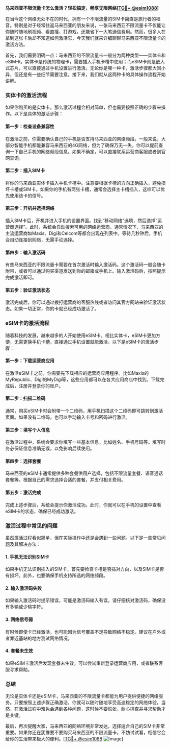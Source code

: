 **马来西亚不限流量卡怎么激活？轻松搞定，畅享无限网络[[TG💪+ @esim1088](https://t.me/s/esim1088)]**

在当今这个网络无处不在的时代，拥有一个不限流量的SIM卡简直是旅行者的福音。特别是对于经常往返马来西亚的朋友来说，一张马来西亚不限流量卡不仅能让你随时随地刷视频、看直播、打游戏，还能省下一大笔通信费用。然而，很多人在拿到这张卡后却不知道如何激活它，今天我们就来详细聊聊马来西亚不限流量卡的激活方法。

首先，我们需要明确一点：马来西亚的不限流量卡一般分为两种类型——实体卡和eSIM卡。实体卡是传统的物理卡，需要插入手机卡槽中使用；而eSIM卡则是嵌入式芯片，可以直接通过手机设置进行激活。无论你是哪一种卡，激活步骤都大同小异，但还是有一些细节需要注意。接下来，我们就从这两种卡的具体操作流程开始讲解。

### 实体卡的激活流程

如果你购买的是实体卡，那么激活过程会相对简单，但也需要按照正确的步骤来操作。以下是具体的激活步骤：

#### 第一步：检查设备兼容性
在激活之前，你需要确认自己的手机是否支持马来西亚的网络频段。一般来说，大部分智能手机都能兼容马来西亚的4G网络，但为了确保万无一失，你可以提前查询一下自己手机的网络频段信息。如果不确定，可以直接联系运营商客服或者到官网查询。

#### 第二步：插入SIM卡
将你的马来西亚实体卡插入手机卡槽中。注意要根据卡槽的方向正确插入，避免损坏卡槽或SIM卡。如果你的手机有两张卡槽，通常会选择主卡槽插入，这样可以优先使用该卡的信号。

#### 第三步：开机并选择网络
插入SIM卡后，开机并进入手机的设置界面。找到“移动网络”选项，然后选择“运营商选择”。此时，系统会自动搜索可用的网络运营商。通常情况下，马来西亚的主流运营商如Maxis、Digi和Celcom等都会出现在列表中。等待几秒钟后，手机会自动连接到网络，无需手动选择。

#### 第四步：输入激活码
有些马来西亚的不限流量卡需要在首次激活时输入激活码。这个激活码一般会随卡附带，或者可以通过购买渠道发送到你的邮箱或手机上。输入激活码后，按照提示完成激活即可。

#### 第五步：验证激活状态
激活完成后，你可以通过拨打运营商的客服热线或者访问其官方网站来验证激活状态。如果一切正常，你的卡就已经成功激活了。

### eSIM卡的激活流程

随着科技的发展，越来越多的人开始使用eSIM卡。相比实体卡，eSIM卡更加方便，无需更换手机卡槽，直接通过手机设置就能激活。以下是eSIM卡的激活步骤：

#### 第一步：下载运营商应用
在激活eSIM卡之前，你需要先下载相应的运营商应用程序。比如Maxis的MyRepublic、Digi的MyDigi等，这些应用都可以在各大应用商店中找到。下载完成后，注册并登录你的账户。

#### 第二步：扫描二维码
通常，购买eSIM卡时会附带一个二维码，用手机扫描这个二维码即可跳转到激活页面。如果没有二维码，也可以手动输入卡号和密码进行激活。

#### 第三步：填写个人信息
在激活过程中，系统会要求你填写一些基本信息，比如姓名、手机号码等。填写时务必保证信息准确无误，以免影响后续使用。

#### 第四步：选择套餐
马来西亚的eSIM卡通常提供多种套餐供用户选择，包括不限流量套餐、语音通话套餐等。根据自己的需求选择合适的套餐，并支付相关费用。

#### 第五步：激活完成
完成上述步骤后，系统会提示你激活成功。此时，你就可以在手机的设置中查看eSIM卡的状态，确保已经成功激活。

### 激活过程中常见的问题

虽然激活过程看似简单，但在实际操作中还是会遇到一些问题。以下是一些常见问题及其解决办法：

#### 1. 手机无法识别SIM卡
如果手机无法识别插入的SIM卡，首先要检查卡槽是否插对方向，以及SIM卡是否有损坏。此外，也要确保手机支持所选的网络频段。

#### 2. 输入激活码失败
如果输入激活码时提示错误，可能是激活码输入有误。请仔细核对激活码，确保没有多输或少输字符。

#### 3. 网络信号弱
有时候即使卡已经激活，也可能因为信号覆盖不足导致网络不稳定。建议在户外或者靠近基站的地方测试网络情况。

#### 4. 套餐未生效
如果eSIM卡激活后发现套餐未生效，可以尝试重新登录运营商应用，或者联系客服寻求帮助。

### 总结

无论是实体卡还是eSIM卡，马来西亚的不限流量卡都能为用户提供便捷的网络服务。只要按照上述步骤正确激活，你就可以随时随地享受高速稳定的网络体验。当然，在激活过程中难免会遇到各种问题，这时候不要慌张，耐心排查并寻求帮助才是关键。

最后，再次提醒大家，马来西亚的网络环境非常发达，选择适合自己的SIM卡非常重要。如果你还在犹豫要不要购买马来西亚的不限流量卡，不妨试试看，相信它会给你的生活带来极大的便利。[[TG💪+ @esim1088](https://t.me/s/esim1088) ![Image](https://i.postimg.cc/4NQfJmqS/Snipaste-2025-05-13-00-14-12.png)]